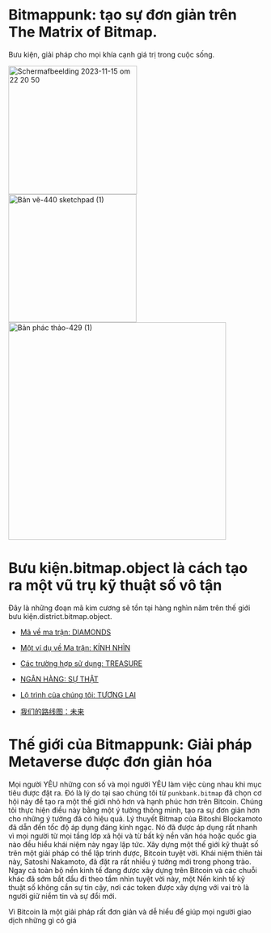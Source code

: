 # Bitmappunk: tạo sự đơn giản trên The Matrix of Bitmap.
Bưu kiện, giải pháp cho mọi khía cạnh giá trị trong cuộc sống.

<img width="254" alt="Schermafbeelding 2023-11-15 om 22 20 50" src="https://github.com/wiard/Umeko/assets/900114/e5f349e0-5a30-4736-80e4-26db7fc6d4b0" >
<img width="253" alt="Bản vẽ-440 sketchpad (1)" src="https://github.com/wiard/punkbank/assets/900114/d5507144-0bcc-4324-9cc4-b0f9df7341bc">
<img width="430" alt="Bản phác thảo-429 (1)" src="https://github.com/wiard/Umeko/assets/900114/a7ebaff7-2125-48a5-974a-cf9da115e8da">

# Bưu kiện.bitmap.object là cách tạo ra một vũ trụ kỹ thuật số vô tận
Đây là những đoạn mã kim cương sẽ tồn tại hàng nghìn năm trên thế giới bưu kiện.district.bitmap.object.
- [Mã về ma trận: DIAMONDS](/docs/codebase.md)
- [Một ví dụ về Ma trận: KÍNH NHÌN](/docs/story.md)
- [Các trường hợp sử dụng: TREASURE](/docs/usecases.md)
- [NGÂN HÀNG: SỰ THẬT](/docs/bank.md)

- [Lộ trình của chúng tôi: TƯƠNG LAI](/docs/roadmap.md)
- [我们的路线图：未来](/docs/roadmapChina.md)

# Thế giới của Bitmappunk: Giải pháp Metaverse được đơn giản hóa

Mọi người YÊU những con số và mọi người YÊU làm việc cùng nhau khi mục tiêu được đặt ra. Đó là lý do tại sao chúng tôi từ `punkbank.bitmap` đã chọn cơ hội này để tạo ra một thế giới nhỏ hơn và hạnh phúc hơn trên Bitcoin. Chúng tôi thực hiện điều này bằng một ý tưởng thông minh, tạo ra sự đơn giản hơn cho những ý tưởng đã có hiệu quả. Lý thuyết Bitmap của Bitoshi Blockamoto đã dẫn đến tốc độ áp dụng đáng kinh ngạc. Nó đã được áp dụng rất nhanh vì mọi người từ mọi tầng lớp xã hội và từ bất kỳ nền văn hóa hoặc quốc gia nào đều hiểu khái niệm này ngay lập tức. Xây dựng một thế giới kỹ thuật số trên một giải pháp có thể lập trình được, Bitcoin tuyệt vời. Khái niệm thiên tài này, Satoshi Nakamoto, đã đặt ra rất nhiều ý tưởng mới trong phong trào. Ngay cả toàn bộ nền kinh tế đang được xây dựng trên Bitcoin và các chuỗi khác đã sớm bắt đầu đi theo tầm nhìn tuyệt vời này, một Nền kinh tế kỹ thuật số không cần sự tin cậy, nơi các token được xây dựng với vai trò là người giữ niềm tin và sự đổi mới.

Vì Bitcoin là một giải pháp rất đơn giản và dễ hiểu để giúp mọi người giao dịch những gì có giá
